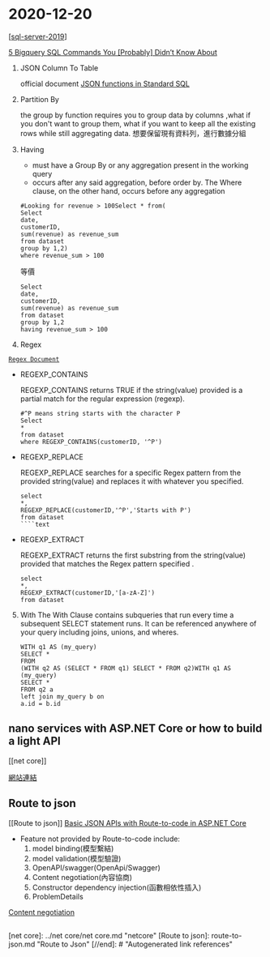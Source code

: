 # 2020-12-20

[[sql-server-2019]]

[5 Bigquery SQL Commands You [Probably] Didn’t Know About](https://towardsdatascience.com/5-bigquery-sql-commands-you-probably-didnt-know-about-ebfd9d0dc160)

1. JSON Column To Table

    official document [JSON functions in Standard SQL](https://cloud.google.com/bigquery/docs/reference/standard-sql/json_functions)

2. Partition By

    the group by function requires you to group data by columns ,what if you don't want to group them, what if you want to keep all the existing rows while still aggregating data.
    想要保留現有資料列，進行數據分組

3. Having

    - must have a Group By or any aggregation present in the working query
    - occurs after any said aggregation, before order by. The Where clause, on the other hand, occurs before any aggregation

    ````text
    #Looking for revenue > 100Select * from(
    Select
    date,
    customerID,
    sum(revenue) as revenue_sum
    from dataset
    group by 1,2) 
    where revenue_sum > 100
    
    ````

    等價

    ````text
    Select
    date,
    customerID,
    sum(revenue) as revenue_sum
    from dataset
    group by 1,2
    having revenue_sum > 100
    ````

4. Regex

[`Regex Document`](https://www.rexegg.com/regex-quickstart.html)

- REGEXP_CONTAINS

    REGEXP_CONTAINS returns TRUE if the string(value) provided is a partial match for the regular expression (regexp).

    ````text
    #^P means string starts with the character P
    Select
    *
    from dataset 
    where REGEXP_CONTAINS(customerID, '^P')
    ````

- REGEXP_REPLACE

    REGEXP_REPLACE searches for a specific Regex pattern from the provided string(value) and replaces it with whatever you specified.
    ````text
    select 
    *,
    REGEXP_REPLACE(customerID,'^P','Starts with P')
    from dataset
    ````text

- REGEXP_EXTRACT

    REGEXP_EXTRACT returns the first substring from the string(value) provided that matches the Regex pattern specified .
    ````text
    select 
    *,
    REGEXP_EXTRACT(customerID,'[a-zA-Z]')
    from dataset
    ````

5. With
    The With Clause contains subqueries that run every time a subsequent SELECT statement runs. It can be referenced anywhere of your query including joins, unions, and wheres.

    ````text
    WITH q1 AS (my_query)
    SELECT *
    FROM
    (WITH q2 AS (SELECT * FROM q1) SELECT * FROM q2)WITH q1 AS (my_query)
    SELECT *
    FROM q2 a
    left join my_query b on 
    a.id = b.id
    ````

## nano services with ASP.NET Core or how to build a light API

[[net core]]

[網站連結](https://anthonygiretti.com/2020/06/29/nano-services-with-asp-net-core-or-how-to-build-a-light-api/)

## Route to json

[[Route to json]]
[Basic JSON APIs with Route-to-code in ASP.NET Core](https://docs.microsoft.com/en-us/aspnet/core/web-api/route-to-code?view=aspnetcore-5.0)

* Feature not provided by Route-to-code include:
    1. model binding(模型繫結)
    2. model validation(模型驗證)
    3. OpenAPI/swagger(OpenApi/Swagger)
    4. Content negotiation(內容協商)
    5. Constructor dependency injection(函數相依性插入)
    6. ProblemDetails

[Content negotiation](https://www.infoworld.com/article/3083273/how-to-work-with-content-negotiation-in-web-api.html)


## 

[//begin]: # "Autogenerated link references for markdown compatibility"
[sql-server-2019]: ../SqlServer/sql-server-2019.md "Sql Server 2019"
[net core]: ../net core/net core.md "netcore"
[Route to json]: route-to-json.md "Route to Json"
[//end]: # "Autogenerated link references"

